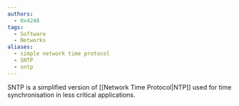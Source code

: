 ```yaml
---
authors: 
  - 0x4248
tags:
  - Software
  - Networks
aliases:
  - simple network time protocol
  - SNTP
  - sntp
---
```

SNTP is a simplified version of [[Network Time Protocol|NTP]] used for time synchronisation in less critical applications.